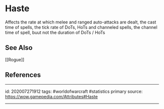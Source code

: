 # Haste
Affects the rate at which melee and ranged auto-attacks are dealt, the cast time of spells, the tick rate of DoTs, HoTs and channeled spells, the channel time of spell, buut not the duration of DoTs / HoTs

## See Also
[[Rogue]]
## References

---

id: 202007271912
tags: #worldofwarcraft #statistics 
primary source: https://wow.gamepedia.com/Attributes#Haste

---